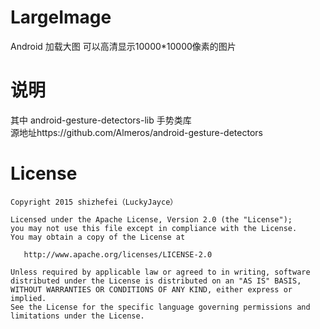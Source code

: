 # LargeImage
Android 加载大图  可以高清显示10000*10000像素的图片

# 说明   
其中 android-gesture-detectors-lib 手势类库  
源地址https://github.com/Almeros/android-gesture-detectors  

License
=======

    Copyright 2015 shizhefei（LuckyJayce）

    Licensed under the Apache License, Version 2.0 (the "License");
    you may not use this file except in compliance with the License.
    You may obtain a copy of the License at

       http://www.apache.org/licenses/LICENSE-2.0

    Unless required by applicable law or agreed to in writing, software
    distributed under the License is distributed on an "AS IS" BASIS,
    WITHOUT WARRANTIES OR CONDITIONS OF ANY KIND, either express or implied.
    See the License for the specific language governing permissions and
    limitations under the License.
